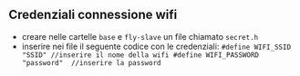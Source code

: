 ## Credenziali connessione wifi
- creare nelle cartelle `base` e `fly-slave` un file chiamato `secret.h`
- inserire nei file il seguente codice con le credenziali:
  `
  #define WIFI_SSID "SSID" //inserire il nome della wifi
  #define WIFI_PASSWORD "password"  //inserire la password
  `